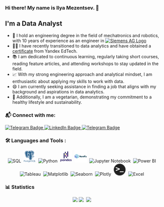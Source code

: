 ### Hi there! My name is Ilya Mezentsev. 🖖
##  I'm a Data Analyst     

- 🤖 I hold an engineering degree in the field of mechatronics and robotics, with 10 years of experience as an engineer in <a href="https://www.mobility.siemens.com/global/en/portfolio/rail/rolling-stock/components-and-systems/traction-converters.html"><img src="https://upload.wikimedia.org/wikipedia/commons/3/3c/Siemens_AG_logo.svg" alt="Siemens AG Logo" width="8%"></a>
- 👨‍💻 I have recently transitioned to data analytics and have obtained a [certificate](https://drive.google.com/drive/u/0/folders/1B0Dtwrm2UAJkPkdgbYcSQYX3wN2gwBMK)  from Yandex EdTech.
- 📚 I am dedicated to continuous learning, regularly taking short courses, reading feature articles, and attending workshops to stay updated in the field. 
- 📈 With my strong engineering approach and analytical mindset, I am enthusiastic about applying my skills to work with data.
- 😄 I am currently seeking assistance in finding a job that aligns with my background and aspirations in data analytics.
- 🥦 Additionally, I am a vegetarian, demonstrating my commitment to a healthy lifestyle and sustainability.

### 📬 Connect with me:
<div id="contacts">
  <a href="mailto:ilya.mezentsev777@gmail.com">
    <img src="https://img.shields.io/badge/Mail-9cf?style=for-the-badge&logo=gmail&logoColor=red" alt="Telegram Badge"/>
  </a>
  <a href="https://www.linkedin.com/in/eliasmezentsev/">
    <img src="https://img.shields.io/badge/LinkedIn-9cf?style=for-the-badge&logo=linkedin&logoColor=blue" alt="LinkedIn Badge"/>
  </a>
  <a href="https://t.me/Optimus96">
    <img src="https://img.shields.io/badge/Telegram-9cf?logo=Telegram&logoColor=blue&style=for-the-badge" alt="Telegram Badge"/>
  </a>
</div>

### 🛠️ Languages and Tools :
<div id="tools", align="center">
  <img src="https://cdn-icons-png.flaticon.com/512/4492/4492311.png" title="SQL" alt="SQL" width="40" height="40"/>&nbsp;
  <img src="https://github.com/devicons/devicon/blob/master/icons/postgresql/postgresql-plain-wordmark.svg" title="PostgreSQL" alt="PostgreSQL" width="40" height="40"/>&nbsp;
  <img src="https://cdn-icons-png.flaticon.com/512/5968/5968350.png" title="Python" alt="Python" width="40" height="40"/>&nbsp;
  <img src="https://github.com/devicons/devicon/blob/master/icons/pandas/pandas-original-wordmark.svg" title="Pandas" alt="Pandas" width="40" height="40"/>&nbsp;
  <img src="https://github.com/devicons/devicon/blob/master/icons/numpy/numpy-original-wordmark.svg" title="NumPy" alt="NumPy" height="40"/>&nbsp;
  <img src="https://www.seekpng.com/png/small/410-4104604_here-is-how-to-add-a-shortcut-of.png" title="Jupyter Notebook" alt="Jupyter Notebook" width="40" height="40"/>&nbsp;
  <img src="https://its.ucr.edu/sites/default/files/styles/form_preview/public/powerbi%20logo%201.png" title="Power BI" alt="Power BI" width="40" height="40"/>&nbsp;
  <img src="https://logos-world.net/wp-content/uploads/2021/10/Tableau-Emblem.png" title="Tableau" alt="Tableau" height="40"/>&nbsp;
  <img src="https://matplotlib.org/stable/_static/images/logo2.svg" title="Matplotlib" alt="Matplotlib" height="40"/>&nbsp;
  <img src="https://seaborn.pydata.org/_images/logo-tall-lightbg.svg" title="Seaborn" alt="Seaborn" width="40" height="40"/>&nbsp;
  <img src="https://upload.wikimedia.org/wikipedia/commons/8/8a/Plotly-logo.png" title="Plotly" alt="Plotly" height="40"/>&nbsp;
  <img src="https://raw.githubusercontent.com/github/explore/80688e429a7d4ef2fca1e82350fe8e3517d3494d/topics/terminal/terminal.png" title="Terminal" alt="Terminal" width="40" height="40"/>&nbsp;
  <img src="https://seeklogo.com/images/E/excel-logo-974BFF9CB9-seeklogo.com.png" title="Excel" alt="Excel" width="40" height="40"/>&nbsp;
</div>

### 📊 Statistics
<div id="stats", align="center">
  <img src="http://github-profile-summary-cards.vercel.app/api/cards/profile-details?username=MezentsevIS&theme=nord_bright"/>
  <img src="http://github-profile-summary-cards.vercel.app/api/cards/most-commit-language?username=MezentsevIS&theme=nord_bright"/>&nbsp;
  <img src="http://github-profile-summary-cards.vercel.app/api/cards/stats?username=MezentsevIS&theme=nord_bright"/>&nbsp;
</div>


<!--
**MezentsevIS/MezentsevIS** is a ✨ _special_ ✨ repository because its `README.md` (this file) appears on your GitHub profile.

Here are some ideas to get you started:

- 🔭 I’m currently working on ...
- 🌱 I’m currently learning ...
- 👯 I’m looking to collaborate on ...
- 🤔 I’m looking for help with ...
- 💬 Ask me about ...
- 📫 How to reach me: ...
- 😄 Pronouns: ...
- ⚡ Fun fact: ...
-->
